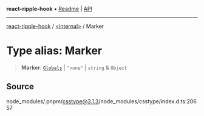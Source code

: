 **react-ripple-hook** • [Readme](../../README.md) \| [API](../../globals.md)

---

[react-ripple-hook](../../README.md) / [\<internal\>](../README.md) / Marker

# Type alias: Marker

> **Marker**: [`Globals`](Globals.md) \| `"none"` \| `string` & `Object`

## Source

node_modules/.pnpm/csstype@3.1.3/node_modules/csstype/index.d.ts:20657
